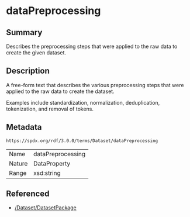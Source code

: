 <!-- Automatically generated by spec-parser v2.3.0 on 2024-07-09T17:43:37.025898+00:00 -->
<!-- SPDX-License-Identifier: Community-Spec-1.0 -->

# dataPreprocessing

## Summary

Describes the preprocessing steps that were applied to the raw data to create the given dataset.


## Description

A free-form text that describes the various preprocessing steps
that were applied to the raw data to create the dataset.

Examples include standardization, normalization, deduplication, tokenization, and removal of tokens.


## Metadata

`https://spdx.org/rdf/3.0.0/terms/Dataset/dataPreprocessing`


| | |
|---|---|
| Name | dataPreprocessing |
| Nature | DataProperty |
| Range | xsd:string |




## Referenced

- [/Dataset/DatasetPackage](../../Dataset/Classes/DatasetPackage.md)

